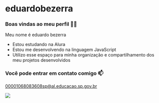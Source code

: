 # eduardobezerra
### Boas vindas ao meu perfil 💙💙
Meu nome é eduardo bezerra

- Estou estudando na Alura
- Estou me desenvolvendo na linguagem JavaScript
- Utilizo esse espaço para minha organização e compartilhamento dos meu projetos desenvolvidos

### Você pode entrar em contato comigo 📫
00001068083608sp@al.educacao.sp.gov.br

![](https://media3.giphy.com/media/v1.Y2lkPTc5MGI3NjExNTA0emc4dXlzbnQ1NTNhcGxzYW0zYmp6ZWxzODdkNzhvdnFudW5jcSZlcD12MV9pbnRlcm5hbF9naWZfYnlfaWQmY3Q9Zw/3o6gbbFBAvwL2oIPeM/giphy.webp)
